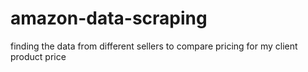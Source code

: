 # amazon-data-scraping
finding the data from different sellers to compare pricing for my client product price
